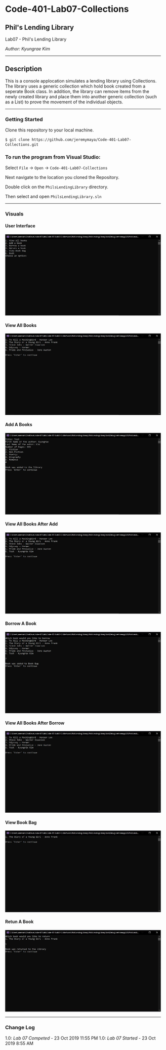 # Code-401-Lab07-Collections

## Phil's Lending Library

Lab07 - Phil's Lending Library

*Author: Kyungrae Kim*

----

## Description
This is a console applocation simulates a lending library using Collections. The library uses a generic collection which hold book created from a seperate Book class. In addition, the library can remove items from the newly created library and place them into another generic collection (such as a List<T>) to prove the movement of the individual objects.

---

### Getting Started
Clone this repository to your local machine.

```
$ git clone https://github.com/jeremymaya/Code-401-Lab07-Collections.git
```

### To run the program from Visual Studio:
Select ```File``` -> ```Open``` -> ```Code-401-Lab07-Collections```

Next navigate to the location you cloned the Repository.

Double click on the ```PhilsLendingLibrary``` directory.

Then select and open ```PhilsLendingLibrary.sln```

---

### Visuals
#### User Interface
![Image 1](https://github.com/jeremymaya/Code-401-Lab07-Collections/blob/master/Screenshots/Menu.JPG)
#### View All Books
![Image 2](https://github.com/jeremymaya/Code-401-Lab07-Collections/blob/master/Screenshots/View1.JPG)
#### Add A Books
![Image 3](https://github.com/jeremymaya/Code-401-Lab07-Collections/blob/master/Screenshots/Capture.JPG)
#### View All Books After Add
![Image 4](https://github.com/jeremymaya/Code-401-Lab07-Collections/blob/master/Screenshots/View2.JPG)
#### Borrow A Book
![Image 5](https://github.com/jeremymaya/Code-401-Lab07-Collections/blob/master7/Screenshots/Borrow.JPG)
#### View All Books After Borrow
![Image 6](https://github.com/jeremymaya/Code-401-Lab07-Collections/blob/master/Screenshots/View3.JPG)
#### View Book Bag
![Image 7](https://github.com/jeremymaya/Code-401-Lab07-Collections/blob/master/Screenshots/BookBag.JPG)
#### Retun A Book
![Image 8](https://github.com/jeremymaya/Code-401-Lab07-Collections/blob/master/Screenshots/Return.JPG)

---

### Change Log
1.0: *Lab 07 Competed* - 23 Oct 2019 11:55 PM
1.0: *Lab 07 Started* - 23 Oct 2019 8:55 AM
